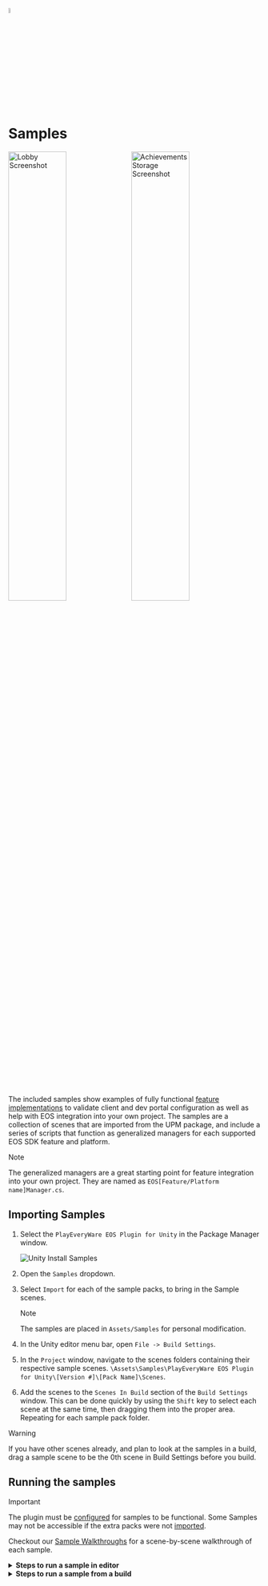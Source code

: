 <a href="/com.playeveryware.eos/README.md"><img src="/com.playeveryware.eos/Documentation~/images/PlayEveryWareLogo.gif" alt="Readme" width="5%"/></a>

# Samples

<img src="com.playeveryware.eos/Documentation~/images/sample_screen_lobby.gif" alt="Lobby Screenshot" width="48%"/> <img src="com.playeveryware.eos/Documentation~/images/sample_screen_achievements.gif" alt="Achievements Storage Screenshot" width="48%"/>

The included samples show examples of fully functional [feature implementations](/com.playeveryware.eos/Documentation~/eos_features.md) to validate client and dev portal configuration as well as help with EOS integration into your own project. The samples are a collection of scenes that are imported from the UPM package, and include a series of scripts that function as generalized managers for each supported EOS SDK feature and platform.

> [!NOTE]
> The generalized managers are a great starting point for feature integration into your own project. They are named as `EOS[Feature/Platform name]Manager.cs`.

## Importing Samples

1. Select the `PlayEveryWare EOS Plugin for Unity` in the Package Manager window.

    ![Unity Install Samples](/com.playeveryware.eos/Documentation~/images/unity_install_samples.gif)

2. Open the `Samples` dropdown.

3. Select `Import` for each of the sample packs, to bring in the Sample scenes.

    > [!NOTE]
    > The samples are placed in `Assets/Samples` for personal modification.

4. In the Unity editor menu bar, open `File -> Build Settings`.

5. In the `Project` window, navigate to the scenes folders containing their respective sample scenes. `\Assets\Samples\PlayEveryWare EOS Plugin for Unity\[Version #]\[Pack Name]\Scenes`.

6. Add the scenes to the `Scenes In Build` section of the `Build Settings` window. This can be done quickly by using the `Shift` key to select each scene at the same time, then dragging them into the proper area. Repeating for each sample pack folder.

  > [!WARNING]
  > If you have other scenes already, and plan to look at the samples in a build, drag a sample scene to be the 0th scene in Build Settings before you build.

## Running the samples

> [!IMPORTANT]
> The plugin must be <a href="/com.playeveryware.eos/Documentation~/configure_plugin.md">configured</a> for samples to be functional. Some Samples may not be accessible if the extra packs were not <a href="http://github.com/PlayEveryWare/eos_plugin_for_unity/blob/development/com.playeveryware.eos/com.playeveryware.eos/README.md#importing-samples">imported</a>.

Checkout our [Sample Walkthroughs](/com.playeveryware.eos/Documentation~/Walkthrough.md) for a scene-by-scene walkthrough of each sample.

<details>
  <summary><b>Steps to run a sample in editor</b></summary>

  > [!NOTE]
  > The Social Overlay Feature is not supported in editor.

  1. In the Unity editor, open the desired sample scene from the imported Scenes folder.

  2. Press the play button at the top of the editor.

  3. Login with a selected authentication type. 
    - `Account Portal` and `PersistentAuth` is easiest for the first time. 
    - `Dev Auth` can be used for faster iteration
    - To explore features that don't require an Epic Games Account, see the table in the [Supported EOS SDK Features](#supported-eos-sdk-features) section of this document.

    ![Auth and Friends Screenshot](/com.playeveryware.eos/Documentation~/images/sample_screen_account_login.gif)

    > [!NOTE]
    > Additional info on login type options, implementation, and use cases can be found in our [Player Authentication](/com.playeveryware.eos/Documentation~/player_authentication.md) document.

</details>

<details>
  <summary><b>Steps to run a sample from a build</b></summary>
<br />

  > [!NOTE] 
  > Check the [Prerequisites](http://github.com/PlayEveryWare/eos_plugin_for_unity/blob/development/com.playeveryware.eos/README.md#prerequisites) as there may be specific requirements for a player's computer.
  > For instance, Windows requires the players to have `The latest Microsoft Visual C++ Redistributable` installed on their computer in order to play any distributed builds.

  1. In the Unity editor menu bar, open `File -> Build Settings`.
    
      > [!NOTE]
      > If you have non-sample scenes, drag a sample scene to be the 0th scene in Build Settings before you build.

  2. Choose your desired platform, and settings, hitting `Build` as you normally would.

  3. Run your build.

      > [!WARNING] 
      > A Windows build, is started by running the `EOSBootstrapper` application in the resulting build, and **not** the game application itself. It is for this (and similar) reasons that the `Build And Run` button may not always function as expected.

  4.  Login with a selected authentication type. 
    - `Account Portal` and `PersistentAuth` is easiest for the first time. 
    - `Dev Auth` can be used for faster iteration
    - To explore features that don't require an Epic Games Account, see the table in the [Supported EOS SDK Features](#supported-eos-sdk-features) section of this document.

    ![Auth and Friends Screenshot](/com.playeveryware.eos/Documentation~/images/sample_screen_account_login.gif)

    > [!NOTE]
    > Additional info on login type options, implementation, and use cases can be found in our [Player Authentication](/com.playeveryware.eos/Documentation~/player_authentication.md) document.

</details>
